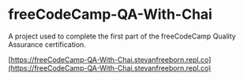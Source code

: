 # freeCodeCamp-QA-With-Chai

A project used to complete the first part of the freeCodeCamp Quality Assurance certification.

[https://freeCodeCamp-QA-With-Chai.stevanfreeborn.repl.co](https://freeCodeCamp-QA-With-Chai.stevanfreeborn.repl.co)
